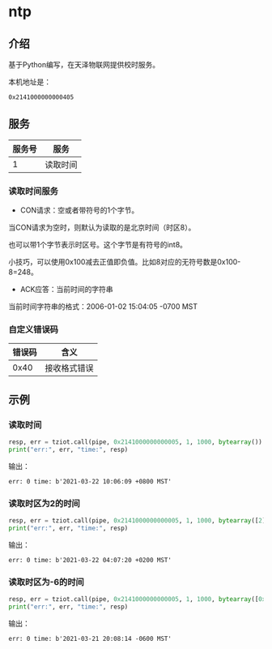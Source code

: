 # ntp

## 介绍
基于Python编写，在天泽物联网提供校时服务。

本机地址是：
```text
0x2141000000000405
```

## 服务
服务号|服务
---|---
1|读取时间

### 读取时间服务
- CON请求：空或者带符号的1个字节。

当CON请求为空时，则默认为读取的是北京时间（时区8）。

也可以带1个字节表示时区号。这个字节是有符号的int8。

小技巧，可以使用0x100减去正值即负值。比如8对应的无符号数是0x100-8=248。

- ACK应答：当前时间的字符串

当前时间字符串的格式：2006-01-02 15:04:05 -0700 MST

### 自定义错误码
错误码|含义
---|---
0x40|接收格式错误

## 示例
### 读取时间
```python
resp, err = tziot.call(pipe, 0x2141000000000005, 1, 1000, bytearray())
print("err:", err, "time:", resp)
```

输出：
```text
err: 0 time: b'2021-03-22 10:06:09 +0800 MST'
```

### 读取时区为2的时间
```python
resp, err = tziot.call(pipe, 0x2141000000000005, 1, 1000, bytearray([2]))
print("err:", err, "time:", resp)
```

输出：
```text
err: 0 time: b'2021-03-22 04:07:20 +0200 MST'
```

### 读取时区为-6的时间
```python
resp, err = tziot.call(pipe, 0x2141000000000005, 1, 1000, bytearray([0x100 - 6]))
print("err:", err, "time:", resp)
```

输出：
```text
err: 0 time: b'2021-03-21 20:08:14 -0600 MST'
```